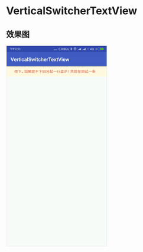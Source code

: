 # VerticalSwitcherTextView
## 效果图
![VerticalSwitcherTextView](materials/gif_VerticalSwitcherTextView.gif)